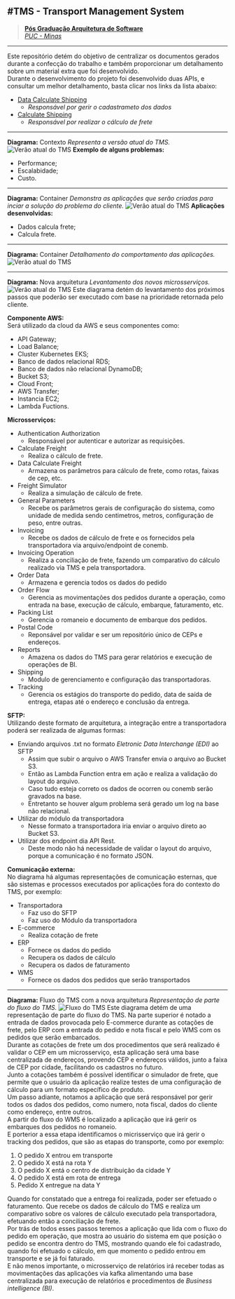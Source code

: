 #TMS - Transport Management System
---
> [**Pós Graduação Arquitetura de Software**](https://www.pucminas.br/PUCVIRTUAL/Pos-Graduacao/Paginas/Arquitetura-de-Software-Distribuido.aspx?PageID=409&moda=1&polo=1&curso=2096&situ=1)<br/>
> [*PUC - Minas*](https://www.pucminas.br/pucvirtual/Paginas/default.aspx)
---
Este repositório detém do objetivo de centralizar os documentos gerados durante a confecção do trabalho e também proporcionar um detalhamento sobre um material extra que foi desenvolvido.<br/>
Durante o desenvolvimento do projeto foi desenvolvido duas APIs, e consultar um melhor detalhamento, basta clicar nos links da lista abaixo:
* [Data Calculate Shipping](https://github.com/EdiPSilva/data-calculate-freight)
    * *Responsável por gerir o cadastrameto dos dados*
* [Calculate Shipping](https://github.com/EdiPSilva/calculate-freight)
    * *Responsável por realizar o cálculo de frete*

---
**Diagrama:** Contexto
*Representa a versão atual do TMS.*
![Verão atual do TMS](/diagramas/contexto.png "Verão atual do TMS")
**Exemplo de alguns problemas:**
* Performance;
* Escalabidade;
* Custo.
---
**Diagrama:** Container
*Demonstra as aplicações que serão criadas para inciar a solução do problema do cliente.*
![Verão atual do TMS](/diagramas/container.png "Verão atual do TMS")
**Aplicações desenvolvidas:**
* Dados calcula frete;
* Calcula frete.
---
**Diagrama:** Container
*Detalhamento do comportamento das aplicações.*
![Verão atual do TMS](/diagramas/component.png "Verão atual do TMS")

---
**Diagrama:** Nova arquitetura
*Levantamento dos novos microsserviços.*
![Verão atual do TMS](/diagramas/full_new_architecture.png "Verão atual do TMS")
Este diagrama detém do levantamento dos próximos passos que poderão ser executado com base na prioridade retornada pelo cliente.

**Componente AWS:** <br>
Será utilizado da cloud da AWS e seus componentes como:
* API Gateway;
* Load Balance;
* Cluster Kubernetes EKS;
* Banco de dados relacional RDS;
* Banco de dados não relacional DynamoDB;
* Bucket S3;
* Cloud Front;
* AWS Transfer;
* Instancia EC2;
* Lambda Fuctions.

**Microsserviços:**
* Authentication Authorization
    * Responsável por autenticar e autorizar as requisições.
* Calculate Freight
    * Realiza o cálculo de frete.
* Data Calculate Freight
    * Armazena os parâmetros para cálculo de frete, como rotas, faixas de cep, etc.
* Freight Simulator
    * Realiza a simulação de cálculo de frete.
* General Parameters
    * Recebe os parâmetros gerais de configuração do sistema, como unidade de medida sendo centimetros, metros, configuração de peso, entre outras.
* Invoicing
    * Recebe os dados de cálculo de frete e os fornecidos pela transportadora via arquivo/endpoint de conemb.
* Invoicing Operation
    * Realiza a conciliação de frete, fazendo um comparativo do cálculo realizado via TMS e pela transportadora.
* Order Data
    * Armazena e gerencia todos os dados do pedido
* Order Flow
    * Gerencia as movimentações dos pedidos durante a operação, como entrada na base, execução de cálculo, embarque, faturamento, etc.
* Packing List
    * Gerencia o romaneio e documento de embarque dos pedidos.
* Postal Code
    * Reponsável por validar e ser um repositório único de CEPs e endereços.
* Reports
    * Amazena os dados do TMS para gerar relatórios e execução de operações de BI.
* Shipping
    * Modulo de gerenciamento e configuração das transportadoras.
* Tracking
    * Gerencia os estágios do transporte do pedido, data de saída de entrega, etapas até o endereço e conclusão da entrega.

**SFTP:**<br>
Utilizando deste formato de arquitetura, a integração entre a transportadora poderá ser realizada de algumas formas:
* Enviando arquivos .txt no formato *Eletronic Data Interchange (EDI)* ao SFTP
    * Assim que subir o arquivo o AWS Transfer envia o arquivo ao Bucket S3.
    * Então as Lambda Function entra em ação e realiza a validação do layout do arquivo.
    * Caso tudo esteja correto os dados de ocorren ou conemb serão gravados na base.
    * Entretanto se houver algum problema será gerado um log na base não relacional.
* Utilizar do módulo da transportadora
    * Nesse formato a transportadora iria enviar o arquivo direto ao Bucket S3.
* Utilizar dos endpoint dia API Rest.
    * Deste modo não há necessidade de validar o layout do arquivo, porque a comunicação é no formato JSON.

**Comunicação externa:**<br>
No diagrama há algumas representações de comunicação esternas, que são sistemas e processos executados por aplicações fora do contexto do TMS, por exemplo:
* Transportadora
    * Faz uso do SFTP
    * Faz uso do Módulo da transportadora
* E-commerce
    * Realiza cotação de frete
* ERP
    * Fornece os dados do pedido
    * Recupera os dados de cálculo
    * Recupera os dados de faturamento
* WMS
    * Fornece os dados dos pedidos que serão transportados
---
**Diagrama:** Fluxo do TMS com a nova arquitetura
*Representação de parte do fluxo do TMS.*
![Fluxo do TMS](/diagramas/flow_tms.png "Fluxo do TMS")
Este diagrama detém de uma representação de parte do fluxo do TMS.
Na parte superior é notado a entrada de dados provocada pelo E-commerce durante as cotações de frete, pelo ERP com a entrada do pedido e nota fiscal e pelo WMS com os pedidos que serão embarcados.<br>
Durante as cotações de frete um dos procedimentos que será realizado é validar o CEP em um microsserviço, esta aplicação será uma base centralizada de endereços, provendo CEP e endereços válidos, junto a faixa de CEP por cidade, facilitando os cadastros no futuro.<br>
Junto a cotações também é possível identificar o simulador de frete, que permite que o usuário da aplicação realize testes de uma configuração de cálculo para um formato específico de produto.<br>
Um passo adiante, notamos a aplicação que será responsável por gerir todos os dados dos pedidos, como numero, nota fiscal, dados do cliente como endereço, entre outros.<br>
A partir do fluxo do WMS é localizado a aplicação que irá gerir os embarques dos pedidos no romaneio.<br>
E porterior a essa etapa identificamos o micrisserviço que irá gerir o tracking dos pedidos, que são as etapas do transporte, como por exemplo:
1. O pedido X entrou em transporte
2. O pedido X está na rota Y
3. O pedido X entá o centro de distribuição da cidade Y
4. O pedido X está em rota de entrega
5. Pedido X entregue na data Y

Quando for constatado que a entrega foi realizada, poder ser efetuado o faturamento. Que recebe os dados de cálculo do TMS e realiza um comparativo sobre os valores de cálculo executado pela transportadora, efetuando então a conciliação de frete.<br>
Por trás de todos esses passos teremos a aplicação que lida com o fluxo do pedido em operação, que mostra ao usuário do sistema em que posição o pedido se encontra dentro do TMS, mostrando quando ele foi cadastrado, quando foi efetuado o cálculo, em que momento o pedido entrou em transporte e se já foi faturado.<br>
E não menos importante, o microsserviço de relatórios irá receber todas as movimentações das aplicações via kafka alimentando uma base centralizada para execução de relatórios e procedimentos de *Business intelligence (BI)*.